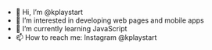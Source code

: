 - 👋 Hi, I’m @kplaystart
- 👀 I’m interested in developing web pages and mobile apps
- 🌱 I’m currently learning JavaScript
- 📫 How to reach me: Instagram @kplaystart

<!---
Kplaystart/Kplaystart is a ✨ special ✨ repository because its `README.md` (this file) appears on your GitHub profile.
You can click the Preview link to take a look at your changes.
--->
